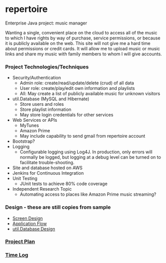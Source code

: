 # repertoire
Enterprise Java project: music manager

Wanting a single, convenient place on the cloud to access all of the music to which I have rights
by way of purchase, service permissions, or because it is publicly available on the web. This site will
not give me a hard time about permissions or credit cards. It will allow me to upload music or music links
and share my music with family members to whom I will give accounts.


### Project Technologies/Techniques 

* Security/Authentication
  * Admin role: create/read/update/delete (crud) of all data
  * User role: create/play/edit own information and playlists
  * All: May create a list of publicly available music for unknown visitors
* util.Database (MySQL and Hibernate)
  * Store users and roles
  * Store playlist information
  * May store login credentials for other services
* Web Services or APIs
  * MyTunes
  * Amazon Prime
  * May include capability to send gmail from repertoire account
* Bootstrap?
* Logging
  * Configurable logging using Log4J. In production, only errors will normally be logged, but logging 
     at a debug level can be turned on to facilitate trouble-shooting. 
* Site and database hosted on AWS
* Jenkins for Continuous Integration
* Unit Testing
  * JUnit tests to achieve 80% code coverage
* Independent Research Topic
  * Automating access to places like Amazon Prime music streaming?

### Design - these are still copies from sample

* [Screen Design](DesignDocuments/Screens.md)
* [Application Flow](DesignDocuments/applicationFlow.md)
* [util.Database Design](DesignDocuments/databaseDiagram.png)

### [Project Plan](Planning/ProjectPlan.md)

### [Time Log](TimeLog.md)

